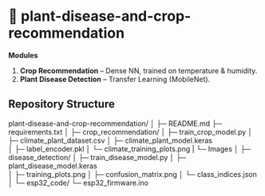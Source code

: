 # 🌱 plant-disease-and-crop-recommendation

**Modules**
1. **Crop Recommendation** – Dense NN, trained on temperature & humidity.
2. **Plant Disease Detection** – Transfer Learning (MobileNet).

## Repository Structure
plant-disease-and-crop-recommendation/
│
├─ README.md
├─ requirements.txt
│
├─ crop_recommendation/
│   ├─ train_crop_model.py
│   ├─ climate_plant_dataset.csv
│   ├─ climate_plant_model.keras      
│   ├─ label_encoder.pkl
│   └─ climate_training_plots.png
|   └─ Images
│
├─ disease_detection/
│   ├─ train_disease_model.py
│   ├─ plant_disease_model.keras    
│   ├─ training_plots.png
│   ├─ confusion_matrix.png
│   └─ class_indices.json
│
└─ esp32_code/
    └─ esp32_firmware.ino
